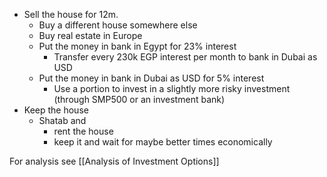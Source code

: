 - Sell the house for 12m.
	- Buy a different house somewhere else
	- Buy real estate in Europe
	- Put the money in bank in Egypt for 23% interest
		- Transfer every 230k EGP interest per month to bank in Dubai as USD
	- Put the money in bank in Dubai as USD for 5% interest
		- Use a portion to invest in a slightly more risky investment (through SMP500 or an investment bank)
- Keep the house
	- Shatab and
		- rent the house
		- keep it and wait for maybe better times economically

For analysis see [[Analysis of Investment Options]]
